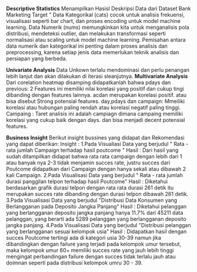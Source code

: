 **Descriptive Statistics**
Menampilkan Hasisl Deskripsi Data dari Dataset Bank Marketing Target
" Data Kategorikal (cats) cocok untuk analisis frekuensi, visualisasi seperti bar chart, dan proses encoding untuk model machine learning.
Data Numerik (nums) memungkinkan kita untuk menganalisis pola distribusi, mendeteksi outlier, dan melakukan transformasi seperti normalisasi atau scaling untuk model machine learning.
Pemisahan antara data numerik dan kategorikal ini penting dalam proses analisis dan preprocessing, karena setiap jenis data memerlukan teknik analisis dan persiapan yang berbeda.

**Univariate Analysis**
Data Unkown terlalu mendominasi dan perlu penangan lebih lanjut dan akan dilakukan di iterasi sleanjutnya.
**Multivariate Analysis**
Dari corelation heatmap disamping didapatkanlah bahwa 
pdays dan previous: 2 Features ini memiliki nilai korelasi yang positif dan cukup tingi dibanding dengan features lainnya. acdan merupakan korelasi positif.  atau bisa disebut Strong potensial features.
day,pdays dan campaign: Mmeiliki korelasi atau hubungan paling rendah atau korelasi negatif paling tinggi. 
Campaing : Taret analisis ini adalah campiagn dimana campaing memiliki korelasi yang cukup baik dengan days. dan bisa menjadi decent potensial features. 

**Business Insight**
Berikut insight bussines yang didapat dan Rekomendasi yang dapat diberikan:
Insight :
1.Pada Visualiasi Data yang berjudul " Rata - rata jumlah Campaign terhadap hasil poutcome "
Hasil : Dari hasil yang sudah ditampilkan didapat bahwa rata rata campaign dengan lebih dari 1 atau banyak nya 2-3 tidak menjamin succes rate, justru succes dari Poutcome didapatkan dari Campaign dengan hanya sekali atau dibawah 2 kali Campaign.
2.Pada Visualisasi Data yang berjudul " Rata - rata jumlah durasi panggilan telpon terhadap hasil Poutcome"
Hasil : Diketahui berdasarkan grafik durasi telpon dengan rata rata durasi 261 detik itu merupakan succes rate dibanding dengan durasi telpon dibawah 261 detik.
3.Pada Visualisasi Data yang berjudul "Distribusi Data Konsumen yang Berlangganan pada Deposito Jangka Panjang"
Hasil : Diketahui pelanggan yang berlangganan deposito jangka panjang hanya 11.7% dari 45211 data pelanggan, yang berarti ada 5289 pelanggan yang berlangganan deposito jangka panjang.
4.Pada Visualisasi Data yang berjudul "Distribusi pelanggan yang berlangganan sesuai kelompok usia"
Hasil : Didapatkan hasil dengan succes Poutcome tertingi ada di kategori usia 30-39 namun jika dibandingkan dengan failure yang terjadi pada kelompok umur tersebut, maka kelompok umur 60+ memiliki succes rate yang jauh lebih tinggi mengingat perbandingan failure dengan succes tidak terlalu jauh atau doimnan seperti pada distribusi kelompok umru 30 - 39.


